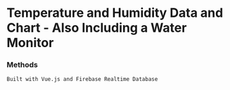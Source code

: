 # Temperature and Humidity Data and Chart - Also Including a Water Monitor

### Methods
```
Built with Vue.js and Firebase Realtime Database
```
